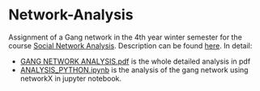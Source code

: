 # Network-Analysis
Assignment of a Gang network in the 4th year winter semester for the course [Social Network Analysis](https://www.dept.aueb.gr/en/dmst/content/social-network-analysis). Description can be found [here](https://github.com/stef4k/Network-Analysis/blob/main/Assignment%20Description.pdf). In detail:
* [GANG NETWORK ANALYSIS.pdf](https://github.com/stef4k/Network-Analysis/blob/main/GANG%20NETWORK%20ANALYSIS.pdf) is the whole detailed analysis in pdf 
* [ANALYSIS_PYTHON.ipynb](https://github.com/stef4k/Network-Analysis/blob/main/ANALYSIS_PYTHON.ipynb) is the analysis of the gang network using networkX in jupyter notebook.

